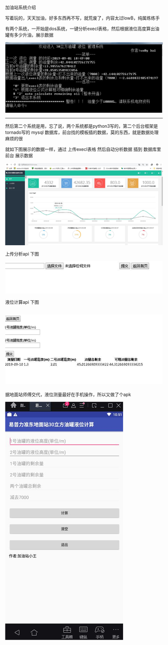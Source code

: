 加油站系统介绍

写着玩的，天天加油，好多东西再不写，就荒废了，内容太过lowB，纯属练练手

有两个系统，一开始是dos系统，一键分析execl表格，然后根据液位高度算出油罐有多少升油，展示数据

![dos系统首页图片](https://github.com/exampleK/oil-dos-and-tornado-system/blob/master/img/dos.jpg)

------------------------------------------------------

然后第二个系统是用，忘了说，两个系统都是python3写的，第二个后台框架是tornado写的 mysql 数据库，前台找的模板插的数据，莫的东西，就是数据处理麻烦的很

就如下图展示的数据一样，通过 上传execl表格 然后自动分析数据 插到 数据库里 前台 展示数据

![前台首页图片](https://github.com/exampleK/oil-dos-and-tornado-system/blob/master/img/d2.jpg)

上传分析api 下图

![上传](https://github.com/exampleK/oil-dos-and-tornado-system/blob/master/img/1.jpg)

液位计算api 下图

![液位计算](https://github.com/exampleK/oil-dos-and-tornado-system/blob/master/img/2.jpg)
------------------------------------------------------

据地面站师傅交代，液位测量最好在手机操作，所以又做了个apk

![液位计算](https://github.com/exampleK/oil-dos-and-tornado-system/blob/master/img/apk.jpg)